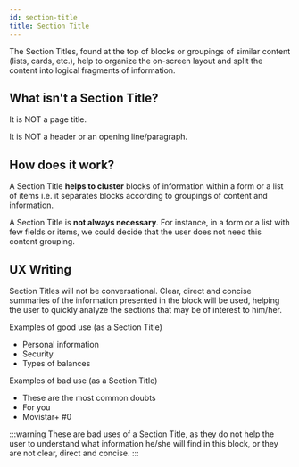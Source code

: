 ```yaml
---
id: section-title
title: Section Title
---
```


The Section Titles, found at the top of blocks or groupings of similar content (lists, cards, etc.), help to organize the on-screen layout and split the content into logical fragments of information.

## What isn't a Section Title?

It is NOT a page title.

It is NOT a header or an opening line/paragraph.

## How does it work?

A Section Title **helps to cluster** blocks of information within a form or a list of items i.e. it separates blocks according to groupings of content and information.

A Section Title is **not always necessary**. For instance, in a form or a list with few fields or items, we could decide that the user does not need this content grouping.

## UX Writing

Section Titles will not be conversational. Clear, direct and concise summaries of the information presented in the block will be used, helping the user to quickly analyze the sections that may be of interest to him/her.

Examples of good use \(as a Section Title\)

* Personal information
* Security
* Types of balances

Examples of bad use \(as a Section Title\)

* These are the most common doubts
* For you
* Movistar+ \#0

:::warning
These are bad uses of a Section Title, as they do not help the user to understand what information he/she will find in this block, or they are not clear, direct and concise.
:::

